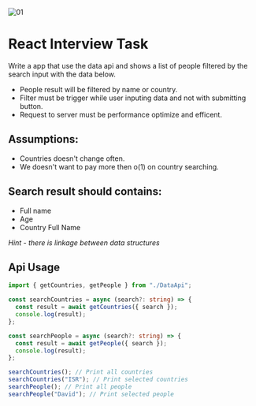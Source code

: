 ![01](https://user-images.githubusercontent.com/76162124/236918851-6c4a21fb-196c-4784-9bfa-12a2c3b82b30.PNG)


# React Interview Task

Write a app that use the data api and shows a list of people filtered by the search input with the data below.

- People result will be filtered by name or country.
- Filter must be trigger while user inputing data and not with submitting button.
- Request to server must be performance optimize and efficent.

## Assumptions:

- Countries doesn't change often.
- We doesn't want to pay more then o(1) on country searching.

## Search result should contains:

- Full name
- Age
- Country Full Name

_Hint - there is linkage between data structures_

## Api Usage

```typescript
import { getCountries, getPeople } from "./DataApi";

const searchCountries = async (search?: string) => {
  const result = await getCountries({ search });
  console.log(result);
};

const searchPeople = async (search?: string) => {
  const result = await getPeople({ search });
  console.log(result);
};

searchCountries(); // Print all countries
searchCountries("ISR"); // Print selected countries
searchPeople(); // Print all people
searchPeople("David"); // Print selected people
```
